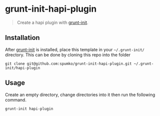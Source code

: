 # grunt-init-hapi-plugin

> Create a hapi plugin with [grunt-init][].

[grunt-init]: http://gruntjs.com/project-scaffolding

## Installation

After [grunt-init][] is installed, place this template in your `~/.grunt-init/` directory.  This can be done by cloning this repo into the folder

```
git clone git@github.com:spumko/grunt-init-hapi-plugin.git ~/.grunt-init/hapi-plugin
```

## Usage

Create an empty directory, change directories into it then run the following command.

```
grunt-init hapi-plugin
```
